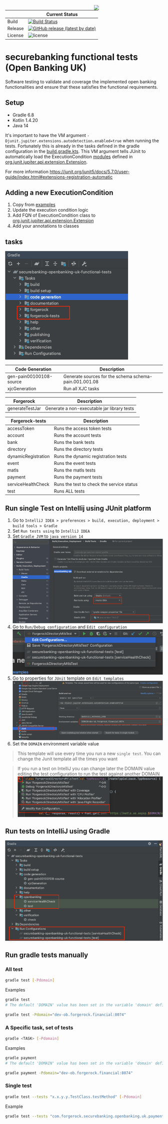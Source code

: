 [<img src="https://raw.githubusercontent.com/ForgeRock/forgerock-logo-dev/master/Logo-fr-dev.png" align="right" width="220px"/>](https://developer.forgerock.com/)

| |Current Status|
|---|---|
|Build|[![Build Status](https://img.shields.io/endpoint.svg?url=https%3A%2F%2Factions-badge.atrox.dev%2FSecureBankingAcceleratorToolkit%2Fsecurebanking-openbanking-uk-functional-tests%2Fbadge%3Fref%3Dmaster&style=flat)](https://actions-badge.atrox.dev/SecureBankingAcceleratorToolkit/securebanking-openbanking-uk-functional-tests/goto?ref=master)|
|Release|[![GitHub release (latest by date)](https://img.shields.io/github/v/release/SecureBankingAcceleratorToolkit/securebanking-openbanking-uk-functional-tests.svg)](https://img.shields.io/github/v/release/SecureBankingAcceleratorToolkit/securebanking-openbanking-uk-functional-tests)
|License|![license](https://img.shields.io/github/license/ACRA/acra.svg)|

# securebanking functional tests (Open Banking UK)
Software testing to validate and coverage the implemented open banking functionalities and ensure that these satisfies the functional requirements.

## Setup
- Gradle 6.8
- Kotlin 1.4.20
- Java 14

It's important to have the VM argument `-Djunit.jupiter.extensions.autodetection.enabled=true` when running the tests.
Fortunately this is already in the tasks defined in the gradle configuration in the [build.gradle.kts](./build.gradle.kts). This VM argument tells JUnit to automatically load the ExecutionCondition
[modules](./src/test/kotlin/com/forgerock/openbanking/junit) defined in [org.junit.jupiter.api.extension.Extension](./src/test/resources/META-INF/services/org.junit.jupiter.api.extension.Extension).

For more information https://junit.org/junit5/docs/5.7.0/user-guide/index.html#extensions-registration-automatic

## Adding a new ExecutionCondition

1. Copy from [examples](./src/test/kotlin/com/forgerock/openbanking/junit)
1. Update the execution condition logic
1. Add FQN of ExecutionCondition class to [org.junit.jupiter.api.extension.Extension](./src/test/resources/META-INF/services/org.junit.jupiter.api.extension.Extension)
1. Add your annotations to classes

## tasks
![tasks](docs/assets/img/tasks.png)

| Code Generation | Description |
|---|---|
| gen-pain00100108-source | Generate sources for the schema schema-pain.001.001.08 |
| xjcGeneration | Run all XJC tasks |

| Forgerock | Description |
| --- | --- |
| generateTestJar | Generate a non-executable jar library tests |

| Forgerock-tests | Description |
| --- | --- |
| accessToken | Runs the access token tests |
| account | Runs the account tests |
| bank | Runs the bank tests |
| directory | Runs the directory tests |
| dynamicRegistration | Runs the dynamic registration tests |
| event | Runs the event tests |
| matls | Runs the matls tests |
| payment | Runs the payment tests |
| serviceHealthCheck | Runs the test to check the service status |
| test | Runs ALL tests |


## Run single Test on Intellij using JUnit platform
1. Go to `IntelliJ IDEA > preferences > build, execution, deployment > build tools > Gradle`
1. Set `Run tests using` to `IntelliJ IDEA`
1. Set `Gradle JVM` to `java version 14`
   ![gradle-config](docs/assets/img/gradle-config.png)
1. Go to `Run/Debug configuration` and `Edit configuration`
   ![edit-config](docs/assets/img/edit-config.png)
1. Go to properties for `JUnit` template on `Edit templates`
   ![edit-junit-template](docs/assets/img/edit-junit-template.png)
1. Set the `DOMAIN` environment variable value

> This template will use every time you run a new `single test`.
> You can change the Junit template all the times you want

> If you run a test on IntelliJ you can change later the DOMAIN value editing the test configuration
> to run the test against another DOMAIN
![reedit-config](docs/assets/img/reedit-config.png)

## Run tests on IntelliJ using Gradle
![run-gradle-task](docs/assets/img/run-gradle-task.png)

## Run gradle tests manually
### All test
  ```bash
  gradle test [-Pdomain]
  ``` 
  Examples
  ```bash
  gradle test
  # The default 'DOMAIN' value has been set in the variable 'domain' defined on the 'build.gradle.kts' file
  ```
  ```bash
  gradle test -Pdomain="dev-ob.forgerock.financial:8074"
  ```
### A Specific task, set of tests
  ```bash
  gradle <TASK> [-Pdomain]
  ``` 
  Examples
  ```bash
  gradle payment
  # The default 'DOMAIN' value has been set in the variable 'domain' defined on the 'build.gradle.kts' file
  ```
  ```bash
  gradle payment -Pdomain="dev-ob.forgerock.financial:8074"
  ```
### Single test 
  ```bash
  gradle test --tests "x.x.y.y.TestClass.testMethod" [-Pdomain]
  ```
  Example 
  ```bash
  gradle test --tests "com.forgerock.securebanking.openbanking.uk.payment.domestic.SingleDomesticPaymentTest.shouldCreateSingleDomesticPayment_v3_1_2" -Pdomain="dev-ob.forgerock.financial:8074"
  ```
